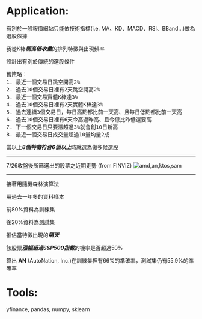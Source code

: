 # Application:

有別於一般報價網站只能依技術指標(i.e. MA、KD、MACD、RSI、BBand...)做為選股依據

我從K棒***開高低收量***的排列特徵與出現頻率

設計出有別於傳統的選股條件

<pre>
舊策略：
1. 最近一個交易日跳空開高2%
2. 過去10個交易日裡有2天跳空開高2%
3. 最近一個交易實體K棒達3%
4. 過去10個交易日裡有2天實體K棒達3%
5. 過去連續3個交易日，每日高點都比前一天高、且每日低點都比前一天高
6. 過去10個交易日裡有6天今高過昨高、且今低比昨低還要高
7. 下一個交易日只要漲超過3%就會創10日新高
8. 最近一個交易日成交量超過10量均量2成
</pre>

當以上***8個特徵符合6個以上***時就選為做多候選股
* * *
7/26收盤後所篩選出的股票之近期走勢 (from FINVIZ)
![amd,an,ktos,sam](https://i.imgur.com/YyHg2jf.png)
* * *
接著用隨機森林演算法

用過去一年多的資料樣本

前80%資料為訓練集

後20%資料為測試集

推估當特徵出現的***隔天***

該股票***漲幅超過S&P500指數***的機率是否超過50%

算出 **AN** (AutoNation, Inc.)在訓練集裡有66%的準確率，測試集仍有55.9%的準確率

# Tools:
yfinance, pandas, numpy, sklearn
